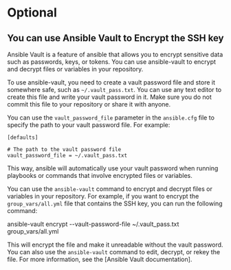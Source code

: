 # Optional
## You can use Ansible Vault to Encrypt the SSH key

Ansible Vault is a feature of ansible that allows you to encrypt sensitive data such as passwords, keys, or tokens. You can use ansible-vault to encrypt and decrypt files or variables in your repository.

To use ansible-vault, you need to create a vault password file and store it somewhere safe, such as `~/.vault_pass.txt`. You can use any text editor to create this file and write your vault password in it. Make sure you do not commit this file to your repository or share it with anyone.

You can use the `vault_password_file` parameter in the `ansible.cfg` file to specify the path to your vault password file. For example:

```
[defaults]

# The path to the vault password file
vault_password_file = ~/.vault_pass.txt
```

This way, ansible will automatically use your vault password when running playbooks or commands that involve encrypted files or variables.

You can use the `ansible-vault` command to encrypt and decrypt files or variables in your repository. For example, if you want to encrypt the `group_vars/all.yml` file that contains the SSH key, you can run the following command:


ansible-vault encrypt --vault-password-file ~/.vault_pass.txt group_vars/all.yml


This will encrypt the file and make it unreadable without the vault password. You can also use the `ansible-vault` command to edit, decrypt, or rekey the file. For more information, see the [Ansible Vault documentation].
